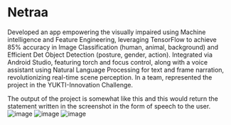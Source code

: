 # Netraa
Developed an app empowering the visually impaired using Machine intelligence and Feature Engineering, leveraging TensorFlow to 
achieve 85% accuracy in Image Classification (human, animal, background) and Efficient Det Object Detection (posture, gender, action).
Integrated via Android Studio, featuring torch and focus control, along with a voice assistant using Natural Language Processing for text 
and frame narration, revolutionizing real-time scene perception. In a team, represented the project in the YUKTI-Innovation Challenge.

The output of the project is somewhat like this and this would return the statement written in the screenshot in the form of speech to the user.
![image](https://github.com/dikshita-1905/Netraa/assets/83538875/38824668-3525-4e1e-8ab4-c4197f2fb410)
![image](https://github.com/dikshita-1905/Netraa/assets/83538875/5790e396-d186-4f07-86ba-f1bf3d98551f)
![image](https://github.com/dikshita-1905/Netraa/assets/83538875/52b76310-9703-46a4-8426-4686288ebae4)



